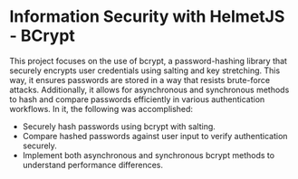 # Information Security with HelmetJS - BCrypt

This project focuses on the use of bcrypt, a password-hashing library that securely encrypts user credentials using salting and key stretching. This way, it ensures passwords are stored in a way that resists brute-force attacks. Additionally, it allows for asynchronous and synchronous methods to hash and compare passwords efficiently in various authentication workflows.  In it, the following was accomplished:

- Securely hash passwords using bcrypt with salting.
- Compare hashed passwords against user input to verify authentication securely.
- Implement both asynchronous and synchronous bcrypt methods to understand performance differences.
